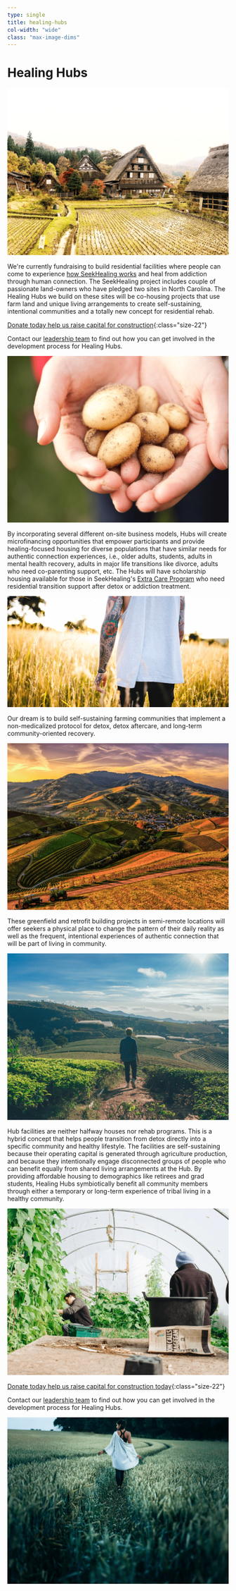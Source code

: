 ```yaml
---
type: single
title: healing-hubs
col-width: "wide"
class: "max-image-dims"
---
```



# Healing Hubs

![Healing Hubs Co-housing Projects](/assets/images/hh-housing-farming.png)

We're currently fundraising to build residential facilities where people can come to experience [how SeekHealing works](/heal/) and heal from addiction through human connection. The SeekHealing project includes couple of passionate land-owners who have pledged two sites in North Carolina. The Healing Hubs we build on these sites will be co-housing projects that use farm land and unique living arrangements to create self-sustaining, intentional communities and a totally new concept for residential rehab.

[Donate today help us raise capital for construction](https://secure.givelively.org/donate/seekhealing/healing-hubs){:class="size-22"}

Contact our [leadership team](mailto:alan@seekhealing.org) to find out how you can get involved in the development process for Healing Hubs.

![Healing Hubs Development](/assets/images/hh-potatoes.png)

By incorporating several different on-site business models, Hubs will create microfinancing opportunities that empower participants and provide healing-focused housing for diverse populations that have similar needs for authentic connection experiences, i.e., older adults, students, adults in mental health recovery, adults in major life transitions like divorce, adults who need co-parenting support, etc. The Hubs will have scholarship housing available for those in SeekHealing's [Extra Care Program](/extra-care-program/) who need residential transition support after detox or addiction treatment.

![Healing Hubs Extra Care Program](/assets/images/hh-tattoo-field.png)

Our dream is to build self-sustaining farming communities that implement a non-medicalized protocol for detox, detox aftercare, and long-term community-oriented recovery.

![Healing Hubs Farming Community](/assets/images/hh-farm-land.png)

These greenfield and retrofit building projects in semi-remote locations will offer seekers a physical place to change the pattern of their daily reality as well as the frequent, intentional experiences of authentic connection that will be part of living in community.

![Healing Hubs Building Projects](/assets/images/hh-dude-overlooking-hub.png)

Hub facilities are neither halfway houses nor rehab programs. This is a hybrid concept that helps people transition from detox directly into a specific community and healthy lifestyle. The facilities are self-sustaining because their operating capital is generated through agriculture production, and because they intentionally engage disconnected groups of people who can benefit equally from shared living arrangements at the Hub. By providing affordable housing to demographics like retirees and grad students, Healing Hubs symbiotically benefit all community members through either a temporary or long-term experience of tribal living in a healthy community.

![Healing Hubs Greenhouse](/assets/images/hh-greenhouse.png)

[Donate today help us raise capital for construction today](https://secure.givelively.org/donate/seekhealing/healing-hubs){:class="size-22"}

Contact our [leadership team](mailto:alan@seekhealing.org) to find out how you can get involved in the development process for Healing Hubs.

![Healing Hubs Greenhouse](/assets/images/hh-backless-girl-in-field.png)
